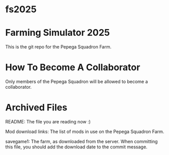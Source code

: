 # fs2025
Farming Simulator 2025
======================

This is the git repo for the Pepega Squadron Farm.

How To Become A Collaborator
============================
Only members of the Pepega Squadron will be allowed to become a collaborator.

Archived Files
==============
README:
The file you are reading now :)

Mod download links:
The list of mods in use on the Pepega Squadron Farm.

savegame1:
The farm, as downloaded from the server. When committing this file, you should
add the download date to the commit message.